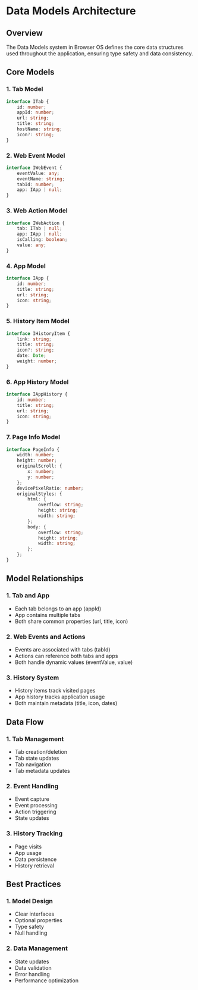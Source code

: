 # Data Models Architecture

## Overview
The Data Models system in Browser OS defines the core data structures used throughout the application, ensuring type safety and data consistency.

## Core Models

### 1. Tab Model
```typescript
interface ITab {
    id: number;
    appId: number;
    url: string;
    title: string;
    hostName: string;
    icon?: string;
}
```

### 2. Web Event Model
```typescript
interface IWebEvent {
    eventValue: any;
    eventName: string;
    tabId: number;
    app: IApp | null;
}
```

### 3. Web Action Model
```typescript
interface IWebAction {
    tab: ITab | null;
    app: IApp | null;
    isCalling: boolean;
    value: any;
}
```

### 4. App Model
```typescript
interface IApp {
    id: number;
    title: string;
    url: string;
    icon: string;
}
```

### 5. History Item Model
```typescript
interface IHistoryItem {
    link: string;
    title: string;
    icon?: string;
    date: Date;
    weight: number;
}
```

### 6. App History Model
```typescript
interface IAppHistory {
    id: number;
    title: string;
    url: string;
    icon: string;
}
```

### 7. Page Info Model
```typescript
interface PageInfo {
    width: number;
    height: number;
    originalScroll: {
        x: number;
        y: number;
    };
    devicePixelRatio: number;
    originalStyles: {
        html: {
            overflow: string;
            height: string;
            width: string;
        };
        body: {
            overflow: string;
            height: string;
            width: string;
        };
    };
}
```

## Model Relationships

### 1. Tab and App
- Each tab belongs to an app (appId)
- App contains multiple tabs
- Both share common properties (url, title, icon)

### 2. Web Events and Actions
- Events are associated with tabs (tabId)
- Actions can reference both tabs and apps
- Both handle dynamic values (eventValue, value)

### 3. History System
- History items track visited pages
- App history tracks application usage
- Both maintain metadata (title, icon, dates)

## Data Flow

### 1. Tab Management
- Tab creation/deletion
- Tab state updates
- Tab navigation
- Tab metadata updates

### 2. Event Handling
- Event capture
- Event processing
- Action triggering
- State updates

### 3. History Tracking
- Page visits
- App usage
- Data persistence
- History retrieval

## Best Practices

### 1. Model Design
- Clear interfaces
- Optional properties
- Type safety
- Null handling

### 2. Data Management
- State updates
- Data validation
- Error handling
- Performance optimization 